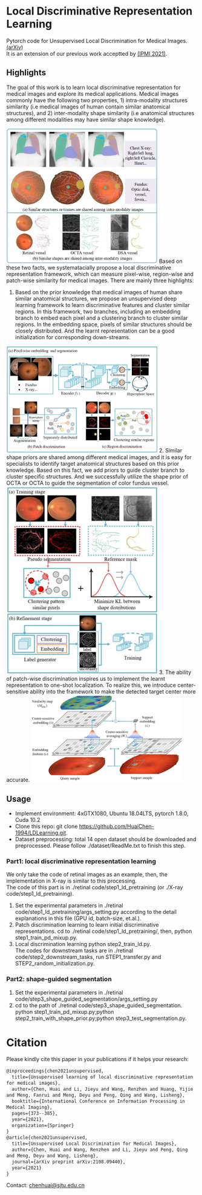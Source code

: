 # Local Discriminative Representation Learning
Pytorch code for Unsupervised Local Discrimination for Medical Images. [(arXiv)](https://arxiv.org/abs/2108.09440)  
It is an extension of our previous work acceptted by [(IPMI 2021)](https://link.springer.com/chapter/10.1007/978-3-030-78191-0_29).

## Highlights
The goal of this work is to learn local discriminative representation for medical images and explore its medical applications. Medical images commonly have the following two properties, 1) intra-modality structures similarity (i.e medical images of human contain similar anatomical structures), and 2) inter-modality shape similarity (i.e anatomical structures among different modalities may have similar shape knowledge).  

<img src="./figures/similarity.jpg" width="400">  
Based on these two facts, we systematacially propose a local discriminative representation framework, which can measure pixel-wise, region-wise and patch-wise similarity for medical images. There are mainly three highlights:

1. Based on the prior knowledge that medical images of human share similar anatomical structures, we propose an unsupervised deep learning framework to learn discriminative features and cluster similar regions. In this framework, two branches, including an embedding branch to embed each pixel and a clustering branch to cluster similar regions. In the embedding space, pixels of similar structures should be closely distributed. And the learnt representation can be a good initialization for corresponding down-streams.  
<img src="./figures/ld.jpg" width="400">  
2. Similar shape priors are shared among different medical images, and it is easy for specialists to identify target anatomical structures based on this prior knowledge. Based on this fact, we add priors to guide cluster branch to cluster specific structures. And we successfully utilize the shape prior of OCTA or OCTA to guide the segmentation of color fundus vessel.  
<img src="./figures/shape-guided.jpg" width="400">  
3. The ability of patch-wise discrimination inspires us to implement the learnt representation to one-shot localization. To realize this, we introduce center-sensitive ability into the framework to make the detected target center more accurate.  
<img src="./figures/one-shot.jpg" width="400">  

## Usage

- Implement environment: 4xGTX1080, Ubuntu 18.04LTS, pytorch 1.8.0, Cuda 10.2  
- Clone this repo: git clone https://github.com/HuaiChen-1994/LDLearning.git.
- Dataset preprocessing: total 14 open dataset should be downloaded and preprocessed. Please follow ./dataset/ReadMe.txt to finish this step.  

### Part1: local discriminative representation learning  
We only take the code of retinal images as an example, then, the implementation in X-ray is similar to this processing.  
The code of this part is in ./retinal code/step1_ld_pretraining (or ./X-ray code/step1_ld_pretraining).  
1) Set the experimental parameters in ./retinal code/step1_ld_pretraining/args_setting.py according to the detail explanations in this file (GPU id, batch-size, et.al.).  
2) Patch discrimination learning to learn initial discriminative representations. cd to ./retinal code/step1_ld_pretraining/, then, python step1_train_pd_mixup.py.
3) Local discrimination learning python step2_train_ld.py.  
The codes for downstream tasks are in ./retinal code/step2_downstream_tasks, run STEP1_transfer.py and STEP2_random_initialization.py.  

### Part2: shape-guided segmentation  
1) Set the experimental parameters in ./retinal code/step3_shape_guided_segmentation/args_setting.py
2) cd to the path of ./retinal code/step3_shape_guided_segmentation. python step1_train_pd_mixup.py;python step2_train_with_shape_prior.py;python step3_test_segmentation.py.  

# Citation  
Please kindly cite this paper in your publications if it helps your research:
```
@inproceedings{chen2021unsupervised,
  title={Unsupervised learning of local discriminative representation for medical images},
  author={Chen, Huai and Li, Jieyu and Wang, Renzhen and Huang, Yijie and Meng, Fanrui and Meng, Deyu and Peng, Qing and Wang, Lisheng},
  booktitle={International Conference on Information Processing in Medical Imaging},
  pages={373--385},
  year={2021},
  organization={Springer}
}
@article{chen2021unsupervised,
  title={Unsupervised Local Discrimination for Medical Images},
  author={Chen, Huai and Wang, Renzhen and Li, Jieyu and Peng, Qing and Meng, Deyu and Wang, Lisheng},
  journal={arXiv preprint arXiv:2108.09440},
  year={2021}
}
```  
Contact: chenhuai@sjtu.edu.cn
